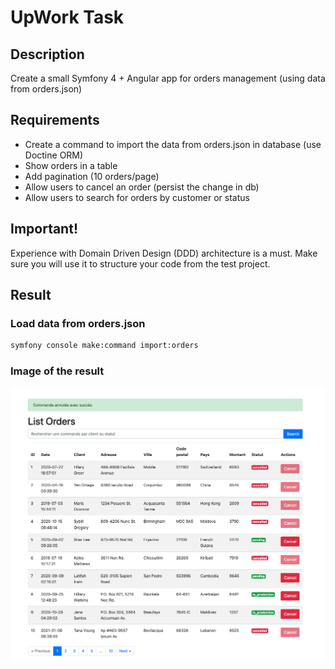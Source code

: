 # UpWork Task

## Description 
Create a small Symfony 4 + Angular app for orders management (using data from orders.json)

## Requirements
- Create a command to import the data from orders.json in database (use Doctine ORM)
- Show orders in a table
- Add pagination (10 orders/page)
- Allow users to cancel an order (persist the change in db)
- Allow users to search for orders by customer or status

## Important!
Experience with Domain Driven Design (DDD) architecture is a must.
Make sure you will use it to structure your code from the test project.


## Result

### Load data from orders.json
```bash
symfony console make:command import:orders
```

### Image of the result
![Image of the result](fig.png)